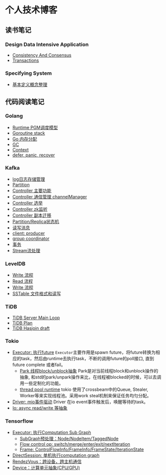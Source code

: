 # 个人技术博客

## 读书笔记

### Design Data Intensive Application
- [Consistency And Consensus](./src/ddia/consistency-and-consensus.md)
- [Transactions](./src/ddia/transactions.md)

### Specifying System

- [基本定义概念整理](./src/specifying-systems/basic-concepts.md)


## 代码阅读笔记
### Golang

- [Runtime PGM调度模型](./src/golang/pgm.md)
- [Goroutine stack](./src/golang/goroutine-stack.md)
- [Go 内存分配](./src/golang/memory.md)
- [GC](./src/golang/GC.md)
- [Context](./src/golang/context.md)
- [defer, panic, recover](./src/golang/defer-panic-recover.md)

### Kafka

- [log日志存储管理](./src/kafka/log.md)
- [Partition](./src/kafka/partition.md)
- [Controller 主要功能](./src/kafka/controller-main.md)
- [Controller 通信管理 channelManager](./src/kafka/controller-channel-manager.md)
- [Controller 选举](./src/kafka/controller-elect.md)
- [Controller zk监听](./src/kafka/controller-zk.md)
- [Controller 副本迁移](./src/kafka/replica-assignment.md)
- [Partition/Replica状态机](./src/kafka/paritition-replica-statemachine.md)
- [读写消息](./src/kafka/kafka-produce-fetch.md)
- [client: producer](./src/kafka/client-producer.md)
- [group coordinator](./src/kafka/group-coordinator.md)
- [事务](./src/kafka/txn_coordinator.md)
- [Stream流处理](./src/kafka/stream.md)

### LevelDB

- [Write 流程](./src/leveldb/write.md)
- [Read 流程](./src/leveldb/read.md)
- [Write 流程](./src/leveldb/write.md)
- [SSTable 文件格式和读写](./src/leveldb/table-format.md)

### TiDB

- [TiDB Server Main Loop](./src/tidb/main.md)
- [TiDB Plan](./src/tidb/plan.md)
- [TiDB Hasjoin draft](./src/tidb/hash-join.md)


### Tokio

- [Executor: 执行future](./src/tokio/executor.md) ``Executor``主要作用是spawn future，将future转换为相应的task，然后由runtime去执行task，不断的调用future的poll接口, 直到future complete 或者fail。
  - [Park 线程block/unblock抽象](./src/tokio/park.md) Park是对当前线程block和unblock操作的抽象, 和std的park/unpark操作来比，在线程被blocked的时候，可以去调用一些定制化的功能。
  - [thread pool runtime](./src/tokio/thread-pool.md) tokio 使用了crossbeam中的Queue, Stealer, Worker等来实现线程池。采用work steal机制来保证任务均匀分配。
- [Driver: mio事件驱动](./src/tokio/driver.md) Driver 在io event事件触发后，唤醒等待的task。
- [Io: async read/write 等抽象](./src/tokio/io.md)

### Tensorflow

- [Executor: 执行Computation Sub Graph](./src/tensorflow/executor.md)
    - [SubGraph预处理：Node/NodeItem/TaggedNode](./src/tensorflow/executor-subgraph-preprocess.md)
    - [Flow control op: switch/merge/enter/exit/nextIteration](./src/tensorflow/flow-control-op.md)
    - [Frame: ControlFlowInfo/FrameInfo/FrameState/IterationState](./src/tensorflow/executor-frame.md)
- [DirectSession: 单机执行computation graph](./src/tensorflow/direct-session.md)
- [RendezVous：跨设备，跨主机通信](./src/tensorflow/rendezvous.md)
- [Device：计算单元抽象(CPU/GPU)](./src/tensorflow/device.md)
